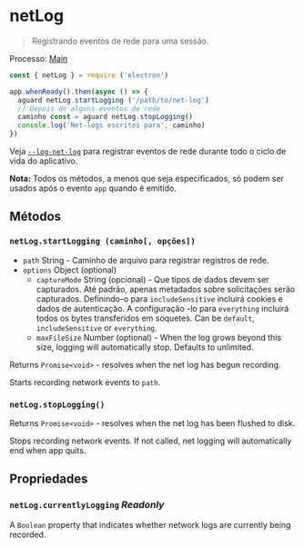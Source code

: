 # netLog

> Registrando eventos de rede para uma sessão.

Processo: [Main](../glossary.md#main-process)

```javascript
const { netLog } = require ('electron')

app.whenReady().then(async () => {
  aguard netLog.startLogging ('/path/to/net-log')
  // Depois de alguns eventos de rede
  caminho const = aguard netLog.stopLogging()
  console.log('Net-logs escritos para', caminho)
})
```

Veja [`--log-net-log`](command-line-switches.md#--log-net-logpath) para registrar eventos de rede durante todo o ciclo de vida do aplicativo.

**Nota:** Todos os métodos, a menos que seja especificados, só podem ser usados ​​após o evento `app` quando é emitido.

## Métodos

### `netLog.startLogging (caminho[, opções])`

* `path` String - Caminho de arquivo para registrar registros de rede.
* `options` Object (optional)
  * `captureMode` String (opcional) - Que tipos de dados devem ser capturados. Até padrão, apenas metadados sobre solicitações serão capturados. Definindo-o para `includeSensitive` incluirá cookies e dados de autenticação. A configuração -lo para `everything` incluirá todos os bytes transferidos em soquetes. Can be `default`, `includeSensitive` or `everything`.
  * `maxFileSize` Number (optional) - When the log grows beyond this size, logging will automatically stop. Defaults to unlimited.

Returns `Promise<void>` - resolves when the net log has begun recording.

Starts recording network events to `path`.

### `netLog.stopLogging()`

Returns `Promise<void>` - resolves when the net log has been flushed to disk.

Stops recording network events. If not called, net logging will automatically end when app quits.

## Propriedades

### `netLog.currentlyLogging` _Readonly_

A `Boolean` property that indicates whether network logs are currently being recorded.
